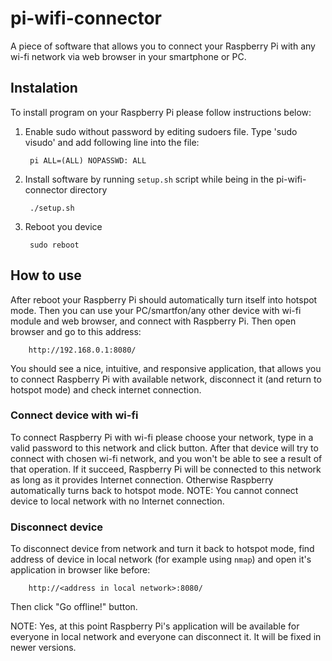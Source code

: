 # pi-wifi-connector
A piece of software that allows you to connect your Raspberry Pi with any wi-fi network via web browser in your smartphone or PC.

## Instalation

To install program on your Raspberry Pi please follow instructions below:

1. Enable sudo without password by editing sudoers file. Type 'sudo visudo' and add following line into the file:

        pi ALL=(ALL) NOPASSWD: ALL

2. Install software by running `setup.sh` script while being in the pi-wifi-connector directory

        ./setup.sh

3. Reboot you device

        sudo reboot

## How to use

After reboot your Raspberry Pi should automatically turn itself into hotspot mode. Then you can use your PC/smartfon/any other device with wi-fi module and web browser, and connect with Raspberry Pi. Then open browser and go to this address:

        http://192.168.0.1:8080/
        
You should see a nice, intuitive, and responsive application, that allows you to connect Raspberry Pi with available network, disconnect it (and return to hotspot mode) and check internet connection.

### Connect device with wi-fi

To connect Raspberry Pi with wi-fi please choose your network, type in a valid password to this network and click button. After that device will try to connect with chosen wi-fi network, and you won't be able to see a result of that operation. If it succeed, Raspberry Pi will be connected to this network as long as it provides Internet connection. Otherwise Raspberry automatically turns back to hotspot mode.
NOTE: You cannot connect device to local network with no Internet connection.

### Disconnect device

To disconnect device from network and turn it back to hotspot mode, find address of device in local network (for example using `nmap`) and open it's application in browser like before:

        http://<address in local network>:8080/
        
Then click "Go offline!" button.
        
NOTE: Yes, at this point Raspberry Pi's application will be available for everyone in local network and everyone can disconnect it. It will be fixed in newer versions.
